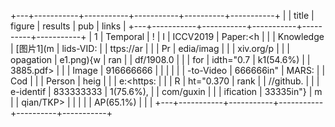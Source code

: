 +---+-----------+-----------+-----------+----------+-----------+
|   | title     | figure    | results   | pub      | links     |
+---+-----------+-----------+-----------+----------+-----------+
| 1 | Temporal  | !         | I         | ICCV2019 | Paper:<h  |
|   | Knowledge | [图片1](m | lids-VID: |          | ttps://ar |
|   | Pr        | edia/imag |           |          | xiv.org/p |
|   | opagation | e1.png){w | ran       |          | df/1908.0 |
|   | for       | idth="0.7 | k1(54.6%) |          | 3885.pdf> |
|   | Image     | 916666666 |           |          |           |
|   | -to-Video | 666666in" | MARS:     |          | Cod       |
|   | Person    | heig      |           |          | e:<https: |
|   | R         | ht="0.370 | rank      |          | //github. |
|   | e-identif | 833333333 | 1(75.6%), |          | com/guxin |
|   | ification | 33335in"} | m         |          | qian/TKP> |
|   |           |           | AP(65.1%) |          |           |
+---+-----------+-----------+-----------+----------+-----------+
